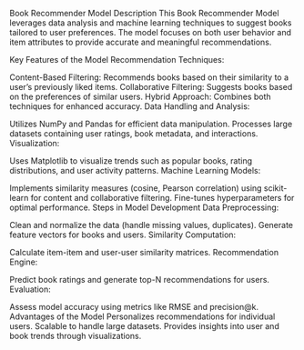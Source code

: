 Book Recommender Model Description
This Book Recommender Model leverages data analysis and machine learning techniques to suggest books tailored to user preferences. The model focuses on both user behavior and item attributes to provide accurate and meaningful recommendations.

Key Features of the Model
Recommendation Techniques:

Content-Based Filtering: Recommends books based on their similarity to a user’s previously liked items.
Collaborative Filtering: Suggests books based on the preferences of similar users.
Hybrid Approach: Combines both techniques for enhanced accuracy.
Data Handling and Analysis:

Utilizes NumPy and Pandas for efficient data manipulation.
Processes large datasets containing user ratings, book metadata, and interactions.
Visualization:

Uses Matplotlib to visualize trends such as popular books, rating distributions, and user activity patterns.
Machine Learning Models:

Implements similarity measures (cosine, Pearson correlation) using scikit-learn for content and collaborative filtering.
Fine-tunes hyperparameters for optimal performance.
Steps in Model Development
Data Preprocessing:

Clean and normalize the data (handle missing values, duplicates).
Generate feature vectors for books and users.
Similarity Computation:

Calculate item-item and user-user similarity matrices.
Recommendation Engine:

Predict book ratings and generate top-N recommendations for users.
Evaluation:

Assess model accuracy using metrics like RMSE and precision@k.
Advantages of the Model
Personalizes recommendations for individual users.
Scalable to handle large datasets.
Provides insights into user and book trends through visualizations.
